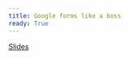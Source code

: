 ```yaml
---
title: Google forms like a boss
ready: True
---
```


[Slides](https://drive.google.com/file/d/1CzfFBSa0PbDwPSFaHfBq0Ouz2MjmG8WN/view?usp=sharing)
